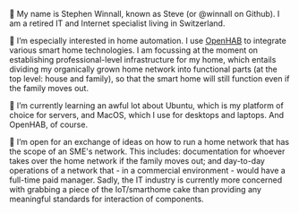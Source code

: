 👋 My name is Stephen Winnall, known as Steve (or @winnall on Github). I am a retired IT and Internet specialist living in Switzerland.

👀 I’m especially interested in home automation. I use [OpenHAB](https://www.openhab.org) to integrate various smart home technologies. I am focussing at the moment on establishing
professional-level infrastructure for my home, which entails dividing my organically grown home network into functional parts (at the top level: house and
family), so that the smart home will still function even if the family moves out.

🌱 I’m currently learning an awful lot about Ubuntu, which is my platform of choice for servers, and MacOS, which I use for desktops and laptops. And OpenHAB,
of course.

💞️ I’m open for an exchange of ideas on how to run a home network that has the scope of an SME's network. This includes: documentation for whoever takes over
the home network if the family moves out; and day-to-day operations of a network that - in a commercial environment - would have a full-time paid manager.
Sadly, the IT industry is currently more concerned with grabbing a piece of the IoT/smarthome cake than providing any meaningful standards for interaction of
components.

<!---
winnall/winnall is a ✨ special ✨ repository because its `README.md` (this file) appears on your GitHub profile.
You can click the Preview link to take a look at your changes.
--->
